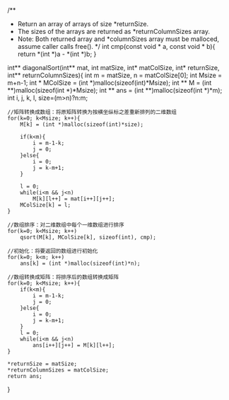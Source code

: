 /**
 * Return an array of arrays of size *returnSize.
 * The sizes of the arrays are returned as *returnColumnSizes array.
 * Note: Both returned array and *columnSizes array must be malloced, assume caller calls free().
 */
int cmp(const void * a, const void * b){
    return *(int *)a - *(int *)b;
}

int** diagonalSort(int** mat, int matSize, int* matColSize, int* returnSize, int** returnColumnSizes){
    int m = matSize, n = matColSize[0];
    int Msize = m+n-1;
    int * MColSize = (int *)malloc(sizeof(int)*Msize);
    int ** M = (int **)malloc(sizeof(int *)*Msize);
    int ** ans = (int **)malloc(sizeof(int *)*m);
    int i, j, k, l, size=(m>n)?n:m;

    //矩阵转换成数组：将原矩阵转换为按横坐纵标之差重新排列的二维数组
    for(k=0; k<Msize; k++){
        M[k] = (int *)malloc(sizeof(int)*size);

        if(k<m){
            i = m-1-k;
            j = 0;
        }else{
            i = 0;
            j = k-m+1;
        }

        l = 0;
        while(i<m && j<n)
            M[k][l++] = mat[i++][j++];
        MColSize[k] = l;
    }

    //数组排序：对二维数组中每个一维数组进行排序
    for(k=0; k<Msize; k++)
        qsort(M[k], MColSize[k], sizeof(int), cmp);
    
    //初始化：将要返回的数组进行初始化
    for(k=0; k<m; k++)
        ans[k] = (int *)malloc(sizeof(int)*n);
    
    //数组转换成矩阵：将排序后的数组转换成矩阵
    for(k=0; k<Msize; k++){
        if(k<m){
            i = m-1-k;
            j = 0;
        }else{
            i = 0;
            j = k-m+1;
        }
        l = 0;
        while(i<m && j<n)
            ans[i++][j++] = M[k][l++];
    }

    *returnSize = matSize;
    *returnColumnSizes = matColSize;
    return ans;
}
